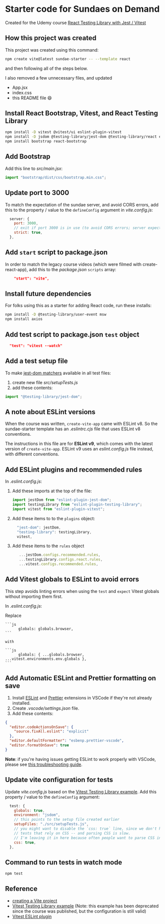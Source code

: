 # Starter code for Sundaes on Demand

Created for the Udemy course [React Testing Library with Jest / Vitest](https://www.udemy.com/course/react-testing-library)

## How this project was created

This project was created using this command:

```sh
npm create vite@latest sundae-starter -- --template react
```

and then following all of the steps below.

I also removed a few unnecessary files, and updated

- App.jsx
- index.css
- this README file 😄

## Install React Bootstrap, Vitest, and React Testing Library

```sh
npm install -D vitest @vitest/ui eslint-plugin-vitest
npm install -D jsdom @testing-library/jest-dom @testing-library/react eslint-plugin-jest-dom eslint-plugin-testing-library
npm install bootstrap react-bootstrap
```

## Add Bootstrap

Add this line to _src/main.jsx_:

```js
import "bootstrap/dist/css/bootstrap.min.css";
```

## Update port to 3000

To match the expectation of the sundae server, and avoid CORS errors, add this to the property / value to the `defineConfig` argument in _vite.config.js_:

```js
  server: {
    port: 3000,
    // exit if port 3000 is in use (to avoid CORS errors; server expects port 3000)
    strict: true,
  },
```

## Add `start` script to package.json

In order to match the legacy course videos (which were filmed with create-react-app), add this to the _package.json_ `scripts` array:

```json
    "start": "vite",
```

## Install future dependencies

For folks using this as a starter for adding React code, run these installs:

```sh
npm install -D @testing-library/user-event msw
npm install axios
```

## Add test script to package.json `test` object

```json
  "test": "vitest --watch"
```

## Add a test setup file

To make [jest-dom matchers](https://github.com/testing-library/jest-dom#custom-matchers) available in all test files:

1. create new file _src/setupTests.js_
1. add these contents:

```js
import "@testing-library/jest-dom";
```

## A note about ESLint versions

When the course was written, `create-vite-app` came with ESLint v8. So the sundae-starter template has an _.eslintrc.cjs_ file that uses ESLint v8 conventions.

The instructions in this file are for **ESLint v9**, which comes with the latest version of `create-vite-app`. ESLint v9 uses an _eslint.config.js_ file instead, with different conventions.

## Add ESLint plugins and recommended rules

In _.eslint.config.js_:

1. Add these imports at the top of the file:

   ```js
   import jestDom from "eslint-plugin-jest-dom";
   import testingLibrary from "eslint-plugin-testing-library";
   import vitest from "eslint-plugin-vitest";
   ```

1. Add these items to to the `plugins` object:

   ```js
     "jest-dom": jestDom,
     "testing-library": testingLibrary,
     vitest,
   ```

1. Add these items to the `rules` object

   ```js
      ...jestDom.configs.recommended.rules,
      ...testingLibrary.configs.react.rules,
      ...vitest.configs.recommended.rules,
   ```

## Add Vitest globals to ESLint to avoid errors

This step avoids linting errors when using the `test` and `expect` Vitest globals without importing them first.

In _.eslint.config.js_:

Replace

    ```js
          globals: globals.browser,
    ```

    with

    ```js
          globals: { ...globals.browser, ...vitest.environments.env.globals },
    ```

## Add Automatic ESLint and Prettier formatting on save

1. Install [ESLint](https://marketplace.visualstudio.com/items?itemName=dbaeumer.vscode-eslint) and [Prettier](https://marketplace.visualstudio.com/items?itemName=esbenp.prettier-vscode) extensions in VSCode if they're not already installed.
1. Create _.vscode/settings.json_ file.
1. Add these contents:

```json
{
  "editor.codeActionsOnSave": {
    "source.fixAll.eslint": "explicit"
  },
  "editor.defaultFormatter": "esbenp.prettier-vscode",
  "editor.formatOnSave": true
}
```

**Note**: if you're having issues getting ESLint to work properly with VSCode, please see [this troubleshooting guide](https://dev.to/bonnie/eslint-prettier-and-vscode-troubleshooting-ljh).

## Update vite configuration for tests

Update _vite.config.js_ based on the [Vitest Testing Library example](https://github.com/vitest-dev/vitest/blob/main/examples/react/vitest.config.ts). Add this property / value to the `defineConfig` argument:

```js
  test: {
    globals: true,
    environment: "jsdom",
    // this points to the setup file created earlier
    setupFiles: "./src/setupTests.js",
    // you might want to disable the `css: true` line, since we don't have
    // tests that rely on CSS -- and parsing CSS is slow.
    // I'm leaving it in here because often people want to parse CSS in tests.
    css: true,
  },
```

## Command to run tests in watch mode

```sh
npm test
```

## Reference

- [creating a Vite project](https://vitejs.dev/guide/#scaffolding-your-first-vite-project)
- [Vitest Testing Library example](https://github.com/vitest-dev/vitest/tree/2f0eee8e83d82f887a3f0cbe44e5aa774411e654/examples/react-testing-lib) (Note: this example has been deprecated since the course was published, but the configuration is still valid)
- [Vitest ESLint plugin](https://www.npmjs.com/package/eslint-plugin-vitest)

